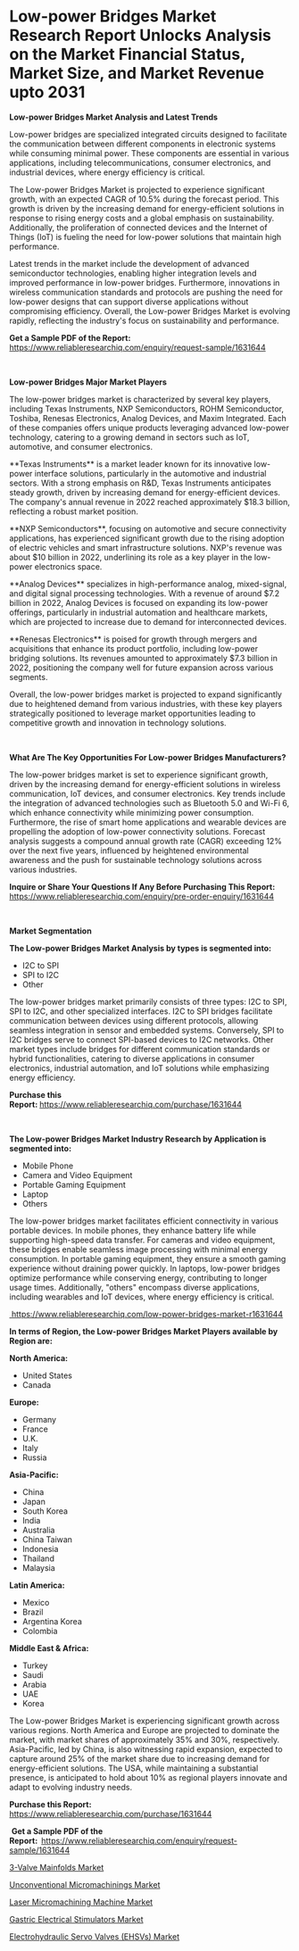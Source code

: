 <p><h1>Low-power Bridges Market Research Report Unlocks Analysis on the Market Financial Status, Market Size, and Market Revenue upto 2031</h1></p><p><strong>Low-power Bridges Market Analysis and Latest Trends</strong></p>
<p><p>Low-power bridges are specialized integrated circuits designed to facilitate the communication between different components in electronic systems while consuming minimal power. These components are essential in various applications, including telecommunications, consumer electronics, and industrial devices, where energy efficiency is critical.</p><p>The Low-power Bridges Market is projected to experience significant growth, with an expected CAGR of 10.5% during the forecast period. This growth is driven by the increasing demand for energy-efficient solutions in response to rising energy costs and a global emphasis on sustainability. Additionally, the proliferation of connected devices and the Internet of Things (IoT) is fueling the need for low-power solutions that maintain high performance.</p><p>Latest trends in the market include the development of advanced semiconductor technologies, enabling higher integration levels and improved performance in low-power bridges. Furthermore, innovations in wireless communication standards and protocols are pushing the need for low-power designs that can support diverse applications without compromising efficiency. Overall, the Low-power Bridges Market is evolving rapidly, reflecting the industry's focus on sustainability and performance.</p></p>
<p><strong>Get a Sample PDF of the Report:&nbsp;</strong> <a href="https://www.reliableresearchiq.com/enquiry/request-sample/1631644?utm_campaign=1141&utm_medium=2&utm_source=Github&utm_content=ia&utm_term=27102024&utm_id=low-power-bridges">https://www.reliableresearchiq.com/enquiry/request-sample/1631644</a></p>
<p>&nbsp;</p>
<p><strong>Low-power Bridges Major Market Players</strong></p>
<p><p>The low-power bridges market is characterized by several key players, including Texas Instruments, NXP Semiconductors, ROHM Semiconductor, Toshiba, Renesas Electronics, Analog Devices, and Maxim Integrated. Each of these companies offers unique products leveraging advanced low-power technology, catering to a growing demand in sectors such as IoT, automotive, and consumer electronics.</p><p>**Texas Instruments** is a market leader known for its innovative low-power interface solutions, particularly in the automotive and industrial sectors. With a strong emphasis on R&D, Texas Instruments anticipates steady growth, driven by increasing demand for energy-efficient devices. The company's annual revenue in 2022 reached approximately $18.3 billion, reflecting a robust market position.</p><p>**NXP Semiconductors**, focusing on automotive and secure connectivity applications, has experienced significant growth due to the rising adoption of electric vehicles and smart infrastructure solutions. NXP's revenue was about $10 billion in 2022, underlining its role as a key player in the low-power electronics space.</p><p>**Analog Devices** specializes in high-performance analog, mixed-signal, and digital signal processing technologies. With a revenue of around $7.2 billion in 2022, Analog Devices is focused on expanding its low-power offerings, particularly in industrial automation and healthcare markets, which are projected to increase due to demand for interconnected devices.</p><p>**Renesas Electronics** is poised for growth through mergers and acquisitions that enhance its product portfolio, including low-power bridging solutions. Its revenues amounted to approximately $7.3 billion in 2022, positioning the company well for future expansion across various segments.</p><p>Overall, the low-power bridges market is projected to expand significantly due to heightened demand from various industries, with these key players strategically positioned to leverage market opportunities leading to competitive growth and innovation in technology solutions.</p></p>
<p>&nbsp;</p>
<p><strong>What Are The Key Opportunities For Low-power Bridges Manufacturers?</strong></p>
<p><p>The low-power bridges market is set to experience significant growth, driven by the increasing demand for energy-efficient solutions in wireless communication, IoT devices, and consumer electronics. Key trends include the integration of advanced technologies such as Bluetooth 5.0 and Wi-Fi 6, which enhance connectivity while minimizing power consumption. Furthermore, the rise of smart home applications and wearable devices are propelling the adoption of low-power connectivity solutions. Forecast analysis suggests a compound annual growth rate (CAGR) exceeding 12% over the next five years, influenced by heightened environmental awareness and the push for sustainable technology solutions across various industries.</p></p>
<p><strong>Inquire or Share Your Questions If Any Before Purchasing This Report:</strong> <a href="https://www.reliableresearchiq.com/enquiry/pre-order-enquiry/1631644?utm_campaign=1141&utm_medium=2&utm_source=Github&utm_content=ia&utm_term=27102024&utm_id=low-power-bridges">https://www.reliableresearchiq.com/enquiry/pre-order-enquiry/1631644</a></p>
<p>&nbsp;</p>
<p><strong>Market Segmentation</strong></p>
<p><strong>The Low-power Bridges Market Analysis by types is segmented into:</strong></p>
<p><ul><li>I2C to SPI</li><li>SPI to I2C</li><li>Other</li></ul></p>
<p><p>The low-power bridges market primarily consists of three types: I2C to SPI, SPI to I2C, and other specialized interfaces. I2C to SPI bridges facilitate communication between devices using different protocols, allowing seamless integration in sensor and embedded systems. Conversely, SPI to I2C bridges serve to connect SPI-based devices to I2C networks. Other market types include bridges for different communication standards or hybrid functionalities, catering to diverse applications in consumer electronics, industrial automation, and IoT solutions while emphasizing energy efficiency.</p></p>
<p><strong>Purchase this Report:&nbsp;</strong><a href="https://www.reliableresearchiq.com/purchase/1631644?utm_campaign=1141&utm_medium=2&utm_source=Github&utm_content=ia&utm_term=27102024&utm_id=low-power-bridges">https://www.reliableresearchiq.com/purchase/1631644</a></p>
<p>&nbsp;</p>
<p><strong>The Low-power Bridges Market Industry Research by Application is segmented into:</strong></p>
<p><ul><li>Mobile Phone</li><li>Camera and Video Equipment</li><li>Portable Gaming Equipment</li><li>Laptop</li><li>Others</li></ul></p>
<p><p>The low-power bridges market facilitates efficient connectivity in various portable devices. In mobile phones, they enhance battery life while supporting high-speed data transfer. For cameras and video equipment, these bridges enable seamless image processing with minimal energy consumption. In portable gaming equipment, they ensure a smooth gaming experience without draining power quickly. In laptops, low-power bridges optimize performance while conserving energy, contributing to longer usage times. Additionally, "others" encompass diverse applications, including wearables and IoT devices, where energy efficiency is critical.</p></p>
<p><a href="https://www.reliableresearchiq.com/low-power-bridges-market-r1631644?utm_campaign=1141&utm_medium=2&utm_source=Github&utm_content=ia&utm_term=27102024&utm_id=low-power-bridges">&nbsp;https://www.reliableresearchiq.com/low-power-bridges-market-r1631644</a></p>
<p><strong>In terms of Region, the Low-power Bridges Market Players available by Region are:</strong></p>
<p>
    <p> <strong> North America: </strong>
        <ul>
            <li>United States</li>
            <li>Canada</li>
        </ul>
        </p> 
    <p> <strong> Europe: </strong>
        <ul>
            <li>Germany</li>
            <li>France</li>
            <li>U.K.</li>
            <li>Italy</li>
            <li>Russia</li>
        </ul>
        </p> 
    <p> <strong> Asia-Pacific: </strong>
        <ul>
            <li>China</li>
            <li>Japan</li>
            <li>South Korea</li>
            <li>India</li>
            <li>Australia</li>
            <li>China Taiwan</li>
            <li>Indonesia</li>
            <li>Thailand</li>
            <li>Malaysia</li>
        </ul>
        </p> 
    <p> <strong> Latin America: </strong>
        <ul>
            <li>Mexico</li>
            <li>Brazil</li>
            <li>Argentina Korea</li>
            <li>Colombia</li>
        </ul>
        </p> 
    <p> <strong> Middle East & Africa: </strong>
        <ul>
            <li>Turkey</li>
            <li>Saudi</li>
            <li>Arabia</li>
            <li>UAE</li>
            <li>Korea</li>
        </ul>
    </p>
    </p>
<p><p>The Low-power Bridges Market is experiencing significant growth across various regions. North America and Europe are projected to dominate the market, with market shares of approximately 35% and 30%, respectively. Asia-Pacific, led by China, is also witnessing rapid expansion, expected to capture around 25% of the market share due to increasing demand for energy-efficient solutions. The USA, while maintaining a substantial presence, is anticipated to hold about 10% as regional players innovate and adapt to evolving industry needs.</p></p>
<p><strong>Purchase this Report: </strong><a href="https://www.reliableresearchiq.com/purchase/1631644?utm_campaign=1141&utm_medium=2&utm_source=Github&utm_content=ia&utm_term=27102024&utm_id=low-power-bridges">https://www.reliableresearchiq.com/purchase/1631644</a></p>
<p>&nbsp;<strong>Get a Sample PDF of the Report:&nbsp;&nbsp;</strong><a href="https://www.reliableresearchiq.com/enquiry/request-sample/1631644?utm_campaign=1141&utm_medium=2&utm_source=Github&utm_content=ia&utm_term=27102024&utm_id=low-power-bridges">https://www.reliableresearchiq.com/enquiry/request-sample/1631644</a></p>
<p><strong></strong></p>
<p><p><a href="https://issuu.com/reportprime-2/docs/3-valve-mainfolds-market-size-2030._26273cc9316775?utm_campaign=1141&utm_medium=2&utm_source=Github&utm_content=ia&utm_term=27102024&utm_id=low-power-bridges">3-Valve Mainfolds Market</a></p><p><a href="https://www.linkedin.com/pulse/global-unconventional-micromachinings-111-cagr-forecast-goxpe?utm_campaign=1141&utm_medium=2&utm_source=Github&utm_content=ia&utm_term=27102024&utm_id=low-power-bridges">Unconventional Micromachinings Market</a></p><p><a href="https://www.linkedin.com/pulse/navigating-global-laser-micromachining-machine-market-from-trends-bqpqe?utm_campaign=1141&utm_medium=2&utm_source=Github&utm_content=ia&utm_term=27102024&utm_id=low-power-bridges">Laser Micromachining Machine Market</a></p><p><a href="https://github.com/shivermasallash/Market-Research-Report-List-1/blob/main/gastric-electrical-stimulators-market.md?utm_campaign=1141&utm_medium=2&utm_source=Github&utm_content=ia&utm_term=27102024&utm_id=low-power-bridges">Gastric Electrical Stimulators Market</a></p><p><a href="https://github.com/pespeyervi/Market-Research-Report-List-1/blob/main/electrohydraulic-servo-valves-ehsvs-market.md?utm_campaign=1141&utm_medium=2&utm_source=Github&utm_content=ia&utm_term=27102024&utm_id=low-power-bridges">Electrohydraulic Servo Valves (EHSVs) Market</a></p></p>